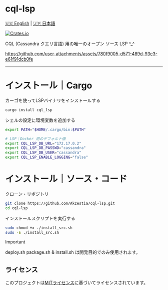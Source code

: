 # cql-lsp

[🇺🇸 English](README.md) | [🇯🇵 日本語](README_jap.md)

[![Crates.io](https://img.shields.io/crates/v/cql_lsp.svg)](https://crates.io/crates/cql_lsp)

CQL (Cassandra クエリ言語) 用の唯一のオープン ソース LSP ^_^

https://github.com/user-attachments/assets/780f9005-d571-489d-93e3-e61f91dcb0fe

---------------------------------------------------------

# インストール｜Cargo 

カーゴを使ってLSPバイナリをインストールする
```sh
cargo install cql_lsp
```

シェルの設定に環境変数を追加する

```sh
export PATH="$HOME/.cargo/bin:$PATH"

# LSP｜Docker 用のデフォルト値
export CQL_LSP_DB_URL="172.17.0.2"
export CQL_LSP_DB_PASSWD="cassandra"
export CQL_LSP_DB_USER="cassandra"
export CQL_LSP_ENABLE_LOGGING="false"
```

# インストール｜ソース・コード

クローン・リポジトリ
```sh
git clone https://github.com/Akzestia/cql-lsp.git                                                    
cd cql-lsp
```

インストールスクリプトを実行する
```sh
sudo chmod +x ./install_src.sh
sudo -E ./install_src.sh
```

> [!IMPORTANT]  
> deploy.sh package.sh & install.sh は開発目的でのみ使用されます。

## ライセンス

このプロジェクトは[MITライセンス](LICENSE)に基づいてライセンスされています。
